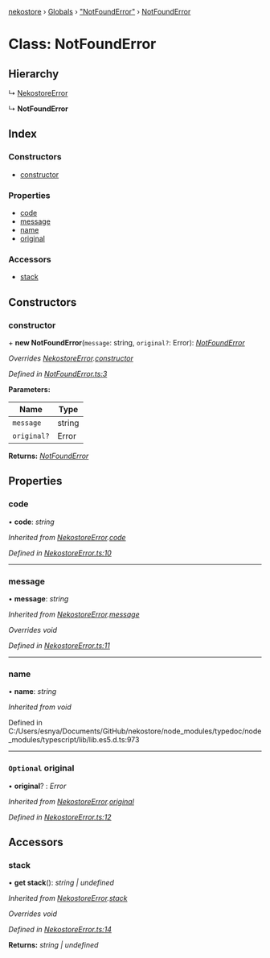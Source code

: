 [nekostore](../README.md) › [Globals](../globals.md) › ["NotFoundError"](../modules/_notfounderror_.md) › [NotFoundError](_notfounderror_.notfounderror.md)

# Class: NotFoundError

## Hierarchy

  ↳ [NekostoreError](_nekostoreerror_.nekostoreerror.md)

  ↳ **NotFoundError**

## Index

### Constructors

* [constructor](_notfounderror_.notfounderror.md#constructor)

### Properties

* [code](_notfounderror_.notfounderror.md#code)
* [message](_notfounderror_.notfounderror.md#message)
* [name](_notfounderror_.notfounderror.md#name)
* [original](_notfounderror_.notfounderror.md#optional-original)

### Accessors

* [stack](_notfounderror_.notfounderror.md#stack)

## Constructors

###  constructor

\+ **new NotFoundError**(`message`: string, `original?`: Error): *[NotFoundError](_notfounderror_.notfounderror.md)*

*Overrides [NekostoreError](_nekostoreerror_.nekostoreerror.md).[constructor](_nekostoreerror_.nekostoreerror.md#constructor)*

*Defined in [NotFoundError.ts:3](https://github.com/esnya/nekostore/blob/de830f5/src/NotFoundError.ts#L3)*

**Parameters:**

Name | Type |
------ | ------ |
`message` | string |
`original?` | Error |

**Returns:** *[NotFoundError](_notfounderror_.notfounderror.md)*

## Properties

###  code

• **code**: *string*

*Inherited from [NekostoreError](_nekostoreerror_.nekostoreerror.md).[code](_nekostoreerror_.nekostoreerror.md#code)*

*Defined in [NekostoreError.ts:10](https://github.com/esnya/nekostore/blob/de830f5/src/NekostoreError.ts#L10)*

___

###  message

• **message**: *string*

*Inherited from [NekostoreError](_nekostoreerror_.nekostoreerror.md).[message](_nekostoreerror_.nekostoreerror.md#message)*

*Overrides void*

*Defined in [NekostoreError.ts:11](https://github.com/esnya/nekostore/blob/de830f5/src/NekostoreError.ts#L11)*

___

###  name

• **name**: *string*

*Inherited from void*

Defined in C:/Users/esnya/Documents/GitHub/nekostore/node_modules/typedoc/node_modules/typescript/lib/lib.es5.d.ts:973

___

### `Optional` original

• **original**? : *Error*

*Inherited from [NekostoreError](_nekostoreerror_.nekostoreerror.md).[original](_nekostoreerror_.nekostoreerror.md#optional-original)*

*Defined in [NekostoreError.ts:12](https://github.com/esnya/nekostore/blob/de830f5/src/NekostoreError.ts#L12)*

## Accessors

###  stack

• **get stack**(): *string | undefined*

*Inherited from [NekostoreError](_nekostoreerror_.nekostoreerror.md).[stack](_nekostoreerror_.nekostoreerror.md#stack)*

*Overrides void*

*Defined in [NekostoreError.ts:14](https://github.com/esnya/nekostore/blob/de830f5/src/NekostoreError.ts#L14)*

**Returns:** *string | undefined*
